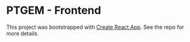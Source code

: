 # PTGEM - Frontend

This project was bootstrapped with [Create React App](https://github.com/facebookincubator/create-react-app). See the repo for more details.
